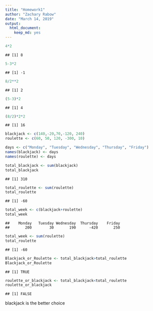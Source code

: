 ```yaml
---
title: "Homework1"
author: "Zachary Rabow"
date: "March 14, 2019"
output: 
  html_document:
    keep_md: yes
---
```



```r
4*2
```

```
## [1] 8
```


```r
5-3*2
```

```
## [1] -1
```


```r
8/2**2
```

```
## [1] 2
```


```r
(5-3)*2
```

```
## [1] 4
```


```r
(8/2)*2*2
```

```
## [1] 16
```


```r
blackjack <- c(140,-20,70,-120, 240)
roulette <- c(60, 50, 120, -300, 10)
```



```r
days <- c("Monday", "Tuesday", "Wednesday", "Thursday", "Friday")
names(blackjack) <- days
names(roulette) <- days
```


```r
total_blackjack <- sum(blackjack)
total_blackjack
```

```
## [1] 310
```


```r
total_roulette <- sum(roulette)
total_roulette
```

```
## [1] -60
```


```r
total_week <- c(blackjack+roulette)
total_week
```

```
##    Monday   Tuesday Wednesday  Thursday    Friday 
##       200        30       190      -420       250
```


```r
total_week <- sum(roulette)
total_roulette
```

```
## [1] -60
```



```r
Blackjack_or_Roulette <- total_blackjack>total_roulette
Blackjack_or_Roulette
```

```
## [1] TRUE
```


```r
roulette_or_blackjack <- total_blackjack<total_roulette
roulette_or_blackjack
```

```
## [1] FALSE
```

blackjack is the better choice
